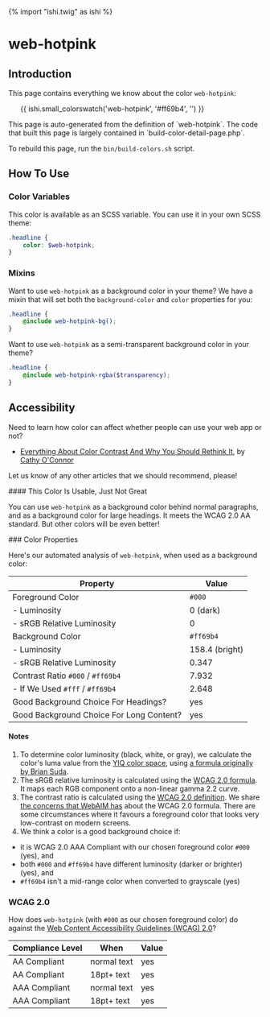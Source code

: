 {% import "ishi.twig" as ishi %}
# web-hotpink

## Introduction

This page contains everything we know about the color `web-hotpink`:

<div class="grid">
    <div class="cell">
        <div class="swatch">
            <ul>
                {{ ishi.small_colorswatch('web-hotpink', '#ff69b4', '') }}
            </ul>
        </div>
    </div>
</div>

<div class="callout attention" markdown="1">
This page is auto-generated from the definition of `web-hotpink`. The code that built this page is largely contained in `build-color-detail-page.php`.

To rebuild this page, run the `bin/build-colors.sh` script.
</div>

## How To Use

### Color Variables

This color is available as an SCSS variable. You can use it in your own SCSS theme:

```scss
.headline {
    color: $web-hotpink;
}
```

### Mixins

Want to use `web-hotpink` as a background color in your theme? We have a mixin that will set both the `background-color` and `color` properties for you:

```scss
.headline {
    @include web-hotpink-bg();
}
```

Want to use `web-hotpink` as a semi-transparent background color in your theme?

```scss
.headline {
    @include web-hotpink-rgba($transparency);
}
```

## Accessibility

Need to learn how color can affect whether people can use your web app or not?

* [Everything About Color Contrast And Why You Should Rethink It](https://www.smashingmagazine.com/2014/10/color-contrast-tips-and-tools-for-accessibility/), by [Cathy O'Connor](http://www.twitter.com/cagocon)

Let us know of any other articles that we should recommend, please!
<div class="callout warning" markdown="1">
#### This Color Is Usable, Just Not Great

You can use `web-hotpink` as a background color behind normal paragraphs, and as a background color for large headings. It meets the WCAG 2.0 AA standard. But other colors will be even better!
</div>
### Color Properties

Here's our automated analysis of `web-hotpink`, when used as a background color:

Property | Value
---------|------
Foreground Color | `#000`
- Luminosity | 0 (dark)
- sRGB Relative Luminosity | 0
Background Color | `#ff69b4`
- Luminosity | 158.4 (bright)
- sRGB Relative Luminosity | 0.347
Contrast Ratio `#000` / `#ff69b4` | 7.932
- If We Used `#fff` / `#ff69b4` | 2.648
Good Background Choice For Headings? | yes
Good Background Choice For Long Content? | yes

#### Notes

1. To determine color luminosity (black, white, or gray), we calculate the color's luma value from the [YIQ color space](https://en.wikipedia.org/wiki/YIQ), using [a formula originally by Brian Suda](https://24ways.org/2010/calculating-color-contrast/).
1. The sRGB relative luminosity is calculated using the [WCAG 2.0 formula](https://www.w3.org/TR/WCAG20/#relativeluminancedef). It maps each RGB component onto a non-linear gamma 2.2 curve.
1. The contrast ratio is calculated using the [WCAG 2.0 definition](https://www.w3.org/TR/2008/REC-WCAG20-20081211/#contrast-ratiodef). We share [the concerns that WebAIM has](http://webaim.org/blog/wcag-2-1-feedback/) about the WCAG 2.0 formula. There are some circumstances where it favours a foreground color that looks very low-contrast on modern screens.
1. We think a color is a good background choice if:
  - it is WCAG 2.0 AAA Compliant with our chosen foreground color `#000` (yes), and
  - both `#000` and `#ff69b4` have different luminosity (darker or brighter) (yes), and
  - `#ff69b4` isn't a mid-range color when converted to grayscale (yes)

### WCAG 2.0

How does `web-hotpink` (with `#000` as our chosen foreground color) do against the [Web Content Accessibility Guidelines (WCAG) 2.0](https://www.w3.org/TR/WCAG20/)?

Compliance Level | When | Value
-----------------|------|------
AA Compliant | normal text | yes
AA Compliant | 18pt+ text | yes
AAA Compliant | normal text | yes
AAA Compliant | 18pt+ text | yes